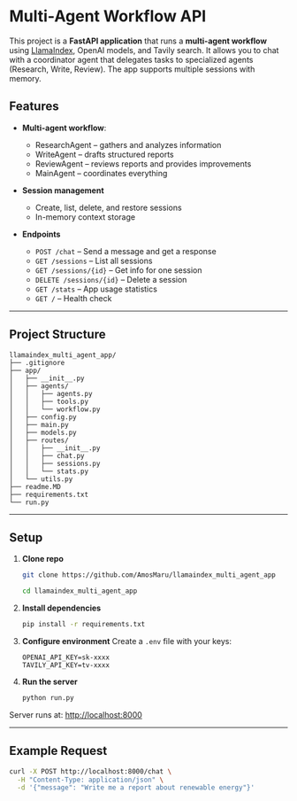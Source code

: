 
# Multi-Agent Workflow API

This project is a **FastAPI application** that runs a **multi-agent workflow** using [LlamaIndex](https://docs.llamaindex.ai/), OpenAI models, and Tavily search.
It allows you to chat with a coordinator agent that delegates tasks to specialized agents (Research, Write, Review).
The app supports multiple sessions with memory.



## Features

* **Multi-agent workflow**:

  * ResearchAgent – gathers and analyzes information
  * WriteAgent – drafts structured reports
  * ReviewAgent – reviews reports and provides improvements
  * MainAgent – coordinates everything

* **Session management**

  * Create, list, delete, and restore sessions
  * In-memory context storage

* **Endpoints**

  * `POST /chat` – Send a message and get a response
  * `GET /sessions` – List all sessions
  * `GET /sessions/{id}` – Get info for one session
  * `DELETE /sessions/{id}` – Delete a session
  * `GET /stats` – App usage statistics
  * `GET /` – Health check

---

## Project Structure

```
llamaindex_multi_agent_app/
├── .gitignore
├── app/
│   ├── __init__.py
│   ├── agents/
│   │   ├── agents.py
│   │   ├── tools.py
│   │   └── workflow.py
│   ├── config.py
│   ├── main.py
│   ├── models.py
│   ├── routes/
│   │   ├── __init__.py
│   │   ├── chat.py
│   │   ├── sessions.py
│   │   └── stats.py
│   └── utils.py
├── readme.MD
├── requirements.txt
└── run.py
```

---

## Setup

1. **Clone repo**

   ```bash
   git clone https://github.com/AmosMaru/llamaindex_multi_agent_app

   cd llamaindex_multi_agent_app
   ```

2. **Install dependencies**

   ```bash
   pip install -r requirements.txt
   ```

3. **Configure environment**
   Create a `.env` file with your keys:

   ```env
   OPENAI_API_KEY=sk-xxxx
   TAVILY_API_KEY=tv-xxxx
   ```

4. **Run the server**

   ```bash
   python run.py
   ```

Server runs at: [http://localhost:8000](http://localhost:8000)

---

## Example Request

```bash
curl -X POST http://localhost:8000/chat \
  -H "Content-Type: application/json" \
  -d '{"message": "Write me a report about renewable energy"}'
```

